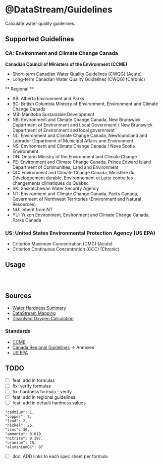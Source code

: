 # @DataStream/Guidelines
Calculate water quality guidelines.

## Supported Guidelines
### CA: Environment and Climate Change Canada
**Canadian Council of Ministers of the Environment (CCME)**
- Short-term Canadian Water Quality Guidelines (CWQG) (Acute)
- Long-term Canadian Water Quality Guidelines (CWQG) (Chronic)

** Regional **
- AB: Alberta Environment and Parks
- BC: British Columbia Ministry of Environment, Environment and Climate Change Canada
- MB: Manitoba Sustainable Development
- NB: Environment and Climate Change Canada, New Brunswick Department of Environment and Local Government / New Brunswick Department of Environment and local government
- NL: Environment and Climate Change Canada, Newfoundland and Labrador Department of Municipal Affairs and Environment
- NS: Environment and Climate Change Canada / Nova Scotia Environment
- ON: Ontario Ministry of the Environment and Climate Change
- PE: Environment and Climate Change Canada, Prince Edward Island Department of Communities, Land and Environment
- QC: Environment and Climate Change Canada, Ministère du Développement durable, Environnement et Lutte contre les changements climatiques du Québec
- SK: Saskatchewan Water Security Agency
- NT: Environment and Climate Change Canada, Parks Canada, Government of Northwest Territories (Environment and Natural Resources)
- NU: Inherit from NT
- YU: Yukon Environment, Environment and Climate Change Canada, Parks Canada

### US: United States Environmental Protection Agency (US EPA)
- Criterion Maximum Concentration (CMC) (Acute)
- Criterion Continuous Concentration (CCC) (Chronic)


## Usage
```javascript




```

## Sources
- [Water Hardness Summary](http://www.aqion.de/site/water-hardness)
- [DataStream Mapping](https://docs.google.com/spreadsheets/d/1J5cNUYyzuPutKEnF5BSnvTW1JAbHX-p1cSfXhQIS8d8/edit#gid=1992238860)
- [Dissolved Oxygen Calculation](https://water.usgs.gov/admin/memo/QW/qw81.11.html)

### Standards
- [CCME](http://st-ts.ccme.ca/en/index.html)
- [Canada Regional Guidelines](https://www.canada.ca/en/environment-climate-change/services/environmental-indicators/water-quality-canadian-rivers.html) -> Annexes
- [US EPA]()


## TODO
- [ ] feat: add in formulas
- [ ] fix: verify formulas
- [ ] fix: hardness formula - verify
- [ ] feat: add in regional guidelines
- [ ] feat: add in default hardness values
```
"cadmium": 1,
"copper": 2,
"lead": 2,
"nickel": 25,
"zinc": 30,
"ammonia": 0.019,
"nitrite": 0.197,
"uranium": 15,
"aluminiumQC": 87
```
- [ ] doc: ADD links to each spec sheet per formula
